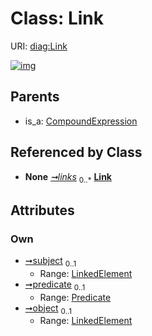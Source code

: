 
# Class: Link




URI: [diag:Link](http://w3id.org/ontogpt/diagnostic_procedure/Link)


[![img](https://yuml.me/diagram/nofunky;dir:TB/class/[Predicate],[LinkedElement],[LinkedElement]<object%200..1-%20[Link],[Predicate]<predicate%200..1-%20[Link],[LinkedElement]<subject%200..1-%20[Link],[DiagnosticProcedure]++-%20links%200..*>[Link],[CompoundExpression]^-[Link],[DiagnosticProcedure],[CompoundExpression])](https://yuml.me/diagram/nofunky;dir:TB/class/[Predicate],[LinkedElement],[LinkedElement]<object%200..1-%20[Link],[Predicate]<predicate%200..1-%20[Link],[LinkedElement]<subject%200..1-%20[Link],[DiagnosticProcedure]++-%20links%200..*>[Link],[CompoundExpression]^-[Link],[DiagnosticProcedure],[CompoundExpression])

## Parents

 *  is_a: [CompoundExpression](CompoundExpression.md)

## Referenced by Class

 *  **None** *[➞links](diagnosticProcedure__links.md)*  <sub>0..\*</sub>  **[Link](Link.md)**

## Attributes


### Own

 * [➞subject](link__subject.md)  <sub>0..1</sub>
     * Range: [LinkedElement](LinkedElement.md)
 * [➞predicate](link__predicate.md)  <sub>0..1</sub>
     * Range: [Predicate](Predicate.md)
 * [➞object](link__object.md)  <sub>0..1</sub>
     * Range: [LinkedElement](LinkedElement.md)
